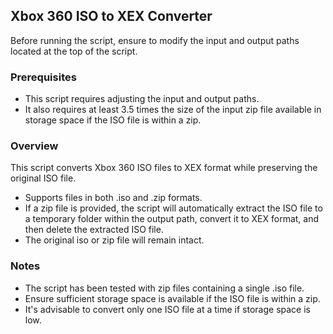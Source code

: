 ## Xbox 360 ISO to XEX Converter

Before running the script, ensure to modify the input and output paths located at the top of the script.

### Prerequisites
- This script requires adjusting the input and output paths.
- It also requires at least 3.5 times the size of the input zip file available in storage space if the ISO file is within a zip.

### Overview
This script converts Xbox 360 ISO files to XEX format while preserving the original ISO file.

- Supports files in both .iso and .zip formats.
- If a zip file is provided, the script will automatically extract the ISO file to a temporary folder within the output path, convert it to XEX format, and then delete the extracted ISO file.
- The original iso or zip file will remain intact.

### Notes
- The script has been tested with zip files containing a single .iso file.
- Ensure sufficient storage space is available if the ISO file is within a zip.
- It's advisable to convert only one ISO file at a time if storage space is low.
